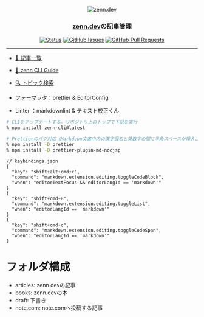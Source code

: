 <p align="center">
  <img src="https://zenn.dev/images/logo.png" alt="zenn.dev"></a>
</p>

<h3 align="center"><a href="https://zenn.dev/shotaro">zenn.dev</a>の記事管理</h3>

<div align="center">

[![Status](https://img.shields.io/badge/status-active-success.svg)](https://github.com/syotaro/zenn.dev/)
[![GitHub Issues](https://img.shields.io/github/issues/syotaro/zenn.dev.svg)](https://github.com/syotaro/zenn.dev/issues)
[![GitHub Pull Requests](https://img.shields.io/github/issues-pr/syotaro/zenn.dev.svg)](https://github.com/syotaro/zenn.dev/pulls)

</div>

---

- [📝 記事一覧](https://zenn.dev/shotaro)
- [📘 zenn CLI Guide](https://zenn.dev/zenn/articles/zenn-cli-guide)
- [🔍 トピック検索](https://zenn.dev/search)

- フォーマッタ：prettier & EditorConfig
- Linter ：markdownlint & テキスト校正くん

```sh
# CLIをアップデートする。リポジトリ上のトップで下記を実行
% npm install zenn-cli@latest

# Prettierのバグ対応（Markdown文書中内の漢字仮名と英数字の間に半角スペースが挿入されないようにする）
% npm install -D prettier
% npm install -D prettier-plugin-md-nocjsp
```
```jsonc
// keybindings.json
{
  "key": "shift+alt+cmd+c",
  "command": "markdown.extension.editing.toggleCodeBlock",
  "when": "editorTextFocus && editorLangId == 'markdown'"
}
{
  "key": "shift+cmd+8",
  "command": "markdown.extension.editing.toggleList",
  "when": "editorLangId == 'markdown'"
}
{
  "key": "shift+cmd+c",
  "command": "markdown.extension.editing.toggleCodeSpan",
  "when": "editorLangId == 'markdown'"
}
```

# フォルダ構成

- articles: zenn.devの記事
- books: zenn.devの本
- draft: 下書き
- note.com: note.comへ投稿する記事
